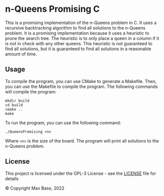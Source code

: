 # n-Queens Promising C

This is a promising implementation of the n-Queens problem in C. It uses a recursive backtracking algorithm to find all solutions to the n-Queens problem. It is a promising implementation because it uses a heuristic to prune the search tree. The heuristic is to only place a queen in a column if it is not in check with any other queens. This heuristic is not guaranteed to find all solutions, but it is guaranteed to find all solutions in a reasonable amount of time.

## Usage

To compile the program, you can use CMake to generate a Makefile. Then, you can use the Makefile to compile the program. The following commands will compile the program:

    mkdir build
    cd build
    cmake ..
    make

To run the program, you can use the following command:

    ./QueensPromising <n>

Where `<n>` is the size of the board. The program will print all solutions to the n-Queens problem.

## License

This project is licensed under the GPL-3 License - see the [LICENSE](LICENSE) file for details

© Copyright Max Base, 2022
